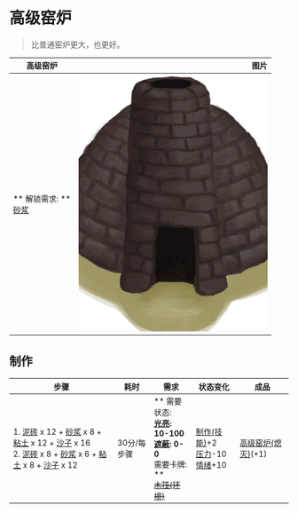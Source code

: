 # 高级窑炉  
> 比普通窑炉更大，也更好。  
  
  高级窑炉  |   图片   
 ----  |  ----:   
 ** 解锁需求: **<br>[砂浆](Mortar.md)  |  ![](Sprite/AdvancedKiln.png)   
  
## 制作  
步骤  |  耗时  |  需求  |  状态变化  |  成品  
----  |  ----  |  ----  |  ----  |  ----  
1. [泥砖](MudBrick.md) x 12 + [砂浆](Mortar.md) x 8 + [粘土](Clay.md) x 12 + [沙子](Sand.md) x 16<br>2. [泥砖](MudBrick.md) x 8 + [砂浆](Mortar.md) x 6 + [粘土](Clay.md) x 8 + [沙子](Sand.md) x 12  |  30分/每步骤  |  ** 需要状态: **<br>[光亮](Light.md): 10-100<br>[遮蔽](Sheltered.md): 0-0<br>** 需要卡牌: **<br>~~[木筏(环境)](Env_Raft.md)~~  |  [制作(技能)](Skill_Crafting.md)+2<br>[压力](Stress.md)-10<br>[情绪](Morale.md)+10  |  [高级窑炉(熄灭)](KilnAdvancedExtinguished.md)(+1)  
